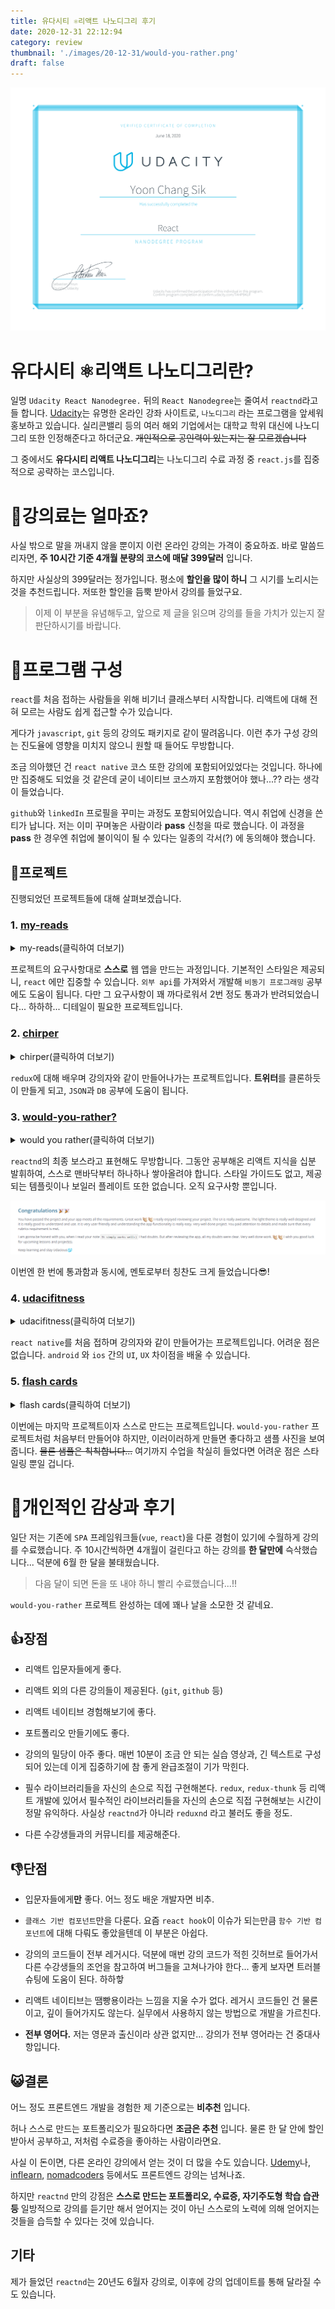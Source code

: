 ```yaml
---
title: 유다시티 ⚛리액트 나노디그리 후기
date: 2020-12-31 22:12:94
category: review
thumbnail: './images/20-12-31/would-you-rather.png'
draft: false
---
```


![certification, 수료증](./images/20-12-31/certificate.png)

# 유다시티 ⚛리액트 나노디그리란?

일명 `Udacity React Nanodegree.` 뒤의 `React Nanodegree`는 줄여서 `reactnd`라고들 합니다.
[Udacity](https://www.udacity.com/)는 유명한 온라인 강좌 사이트로, `나노디그리` 라는 프로그램을 앞세워 홍보하고 있습니다. 실리콘밸리 등의 여러 해외 기업에서는 대학교 학위 대신에 나노디그리 또한 인정해준다고 하더군요. ~~개인적으로 공인력이 있는지는 잘 모르겠습니다~~

그 중에서도 **유다시티 리액트 나노디그리**는 나노디그리 수료 과정 중 `react.js`를 집중적으로 공략하는 코스입니다.

# 💎강의료는 얼마죠?

사실 밖으로 말을 꺼내지 않을 뿐이지 이런 온라인 강의는 가격이 중요하죠. 바로 말씀드리자면, **주 10시간 기준 4개월 분량의 코스에 매달 399달러** 입니다.

하지만 사실상의 399달러는 정가입니다. 평소에 **할인을 많이 하니** 그 시기를 노리시는 것을 추천드립니다. 저또한 할인을 듬뿍 받아서 강의를 들었구요.

> 이제 이 부분을 유념해두고, 앞으로 제 글을 읽으며 강의를 들을 가치가 있는지 잘 판단하시기를 바랍니다.

# 📜프로그램 구성

`react`를 처음 접하는 사람들을 위해 비기너 클래스부터 시작합니다. 리액트에 대해 전혀 모르는 사람도 쉽게 접근할 수가 있습니다.

게다가 `javascript`, `git` 등의 강의도 패키지로 같이 딸려옵니다. 이런 추가 구성 강의는 진도율에 영향을 미치지 않으니 원할 때 들어도 무방합니다.

조금 의아했던 건 `react native` 코스 또한 강의에 포함되어있었다는 것입니다. 하나에만 집중해도 되었을 것 같은데 굳이 네이티브 코스까지 포함했어야 했나...?? 라는 생각이 들었습니다.

`github`와 `linkedIn` 프로필을 꾸미는 과정도 포함되어있습니다. 역시 취업에 신경을 쓴 티가 납니다. 저는 이미 꾸며놓은 사람이라 **pass** 신청을 따로 했습니다. 이 과정을 **pass** 한 경우엔 취업에 불이익이 될 수 있다는 일종의 각서(?) 에 동의해야 했습니다.

## 🎨프로젝트

진행되었던 프로젝트들에 대해 살펴보겠습니다.

### 1. [my-reads](https://github.com/CaesiumY/reactnd-myreads)

<details>
  <summary>my-reads(클릭하여 더보기)</summary>
  <img src="./images/20-12-31/myreads.png">
</details>

프로젝트의 요구사항대로 **스스로** 웹 앱을 만드는 과정입니다. 기본적인 스타일은 제공되니, `react` 에만 집중할 수 있습니다. `외부 api`를 가져와서 개발해 `비동기 프로그래밍` 공부에도 도움이 됩니다. 다만 그 요구사항이 꽤 까다로워서 2번 정도 통과가 반려되었습니다... 하하하... 디테일이 필요한 프로젝트입니다.

### 2. [chirper](https://github.com/CaesiumY/reactnd-chirper)

<details>
  <summary>chirper(클릭하여 더보기)</summary>
  <img src="./images/20-12-31/chirper.png">
</details>

`redux`에 대해 배우며 강의자와 같이 만들어나가는 프로젝트입니다. **트위터**를 클론하듯이 만들게 되고, `JSON`과 `DB` 공부에 도움이 됩니다.

### 3. [would-you-rather?](https://github.com/CaesiumY/reactnd-would-you-rather)

<details>
  <summary>would you rather(클릭하여 더보기)</summary>
  <img src="./images/20-12-31/would-you-rather.png">
</details>

`reactnd`의 최종 보스라고 표현해도 무방합니다. 그동안 공부해온 리액트 지식을 십분 발휘하여, 스스로 맨바닥부터 하나하나 쌓아올려야 합니다. 스타일 가이드도 없고, 제공되는 템플릿이나 보일러 플레이트 또한 없습니다. 오직 요구사항 뿐입니다.

![review](images/20-12-31/review.png)

이번엔 한 번에 통과함과 동시에, 멘토로부터 칭찬도 크게 들었습니다😎!

### 4. [udacifitness](https://github.com/CaesiumY/reactnd-UdaciFitness)

<details>
  <summary>udacifitness(클릭하여 더보기)</summary>
  <img src="./images/20-12-31/udacifitness.jpg">
</details>

`react native`를 처음 접하며 강의자와 같이 만들어가는 프로젝트입니다. 어려운 점은 없습니다. `android` 와 `ios` 간의 `UI`, `UX` 차이점을 배울 수 있습니다.

### 5. [flash cards](https://github.com/CaesiumY/reactnd-mobile-flashcards)

<details>
  <summary>flash cards(클릭하여 더보기)</summary>
  <img src="./images/20-12-31/flashcards.jpg">
</details>

이번에는 마지막 프로젝트이자 스스로 만드는 프로젝트입니다. `would-you-rather` 프로젝트처럼 처음부터 만들어야 하지만, 이러이러하게 만들면 좋다하고 샘플 사진을 보여줍니다. ~~물론 샘플은 칙칙합니다...~~ 여기까지 수업을 착실히 들었다면 어려운 점은 스타일링 뿐일 겁니다.

# 🔎개인적인 감상과 후기

일단 저는 기존에 `SPA` 프레임워크들(`vue`, `react`)을 다룬 경험이 있기에 수월하게 강의를 수료했습니다. 주 10시간씩하면 4개월이 걸린다고 하는 강의를 **한 달만에** 슥삭했습니다...
덕분에 6월 한 달을 불태웠습니다.

> 다음 달이 되면 돈을 또 내야 하니 빨리 수료했습니다...!!

`would-you-rather` 프로젝트 완성하는 데에 꽤나 날을 소모한 것 같네요.

## 👍장점

- 리액트 입문자들에게 좋다.

- 리액트 외의 다른 강의들이 제공된다. (`git`, `github` 등)
- 리액트 네이티브 경험해보기에 좋다.
- 포트폴리오 만들기에도 좋다.
- 강의의 밀당이 아주 좋다. 매번 10분이 조금 안 되는 실습 영상과, 긴 텍스트로 구성되어 있는데 이게 집중하기에 참 좋게 완급조절이 기가 막힌다.
- 필수 라이브러리들을 자신의 손으로 직접 구현해본다. `redux`, `redux-thunk` 등 리액트 개발에 있어서 필수적인 라이브러리들을 자신의 손으로 직접 구현해보는 시간이 정말 유익하다. 사실상 `reactnd`가 아니라 `reduxnd` 라고 불러도 좋을 정도.
- 다른 수강생들과의 커뮤니티를 제공해준다.

## 👎단점

- 입문자들에게**만** 좋다. 어느 정도 배운 개발자면 비추.

- `클래스 기반 컴포넌트`만을 다룬다. 요즘 `react hook`이 이슈가 되는만큼 `함수 기반 컴포넌트`에 대해 다뤄도 좋았을텐데 이 부분은 아쉽다.
- 강의의 코드들이 전부 레거시다. 덕분에 매번 강의 코드가 적힌 깃허브로 들어가서 다른 수강생들의 조언을 참고하여 버그들을 고쳐나가야 한다... 좋게 보자면 트러블슈팅에 도움이 된다. 하하핳
- 리액트 네이티브는 땜빵용이라는 느낌을 지울 수가 없다. 레거시 코드들인 건 물론이고, 깊이 들어가지도 않는다. 실무에서 사용하지 않는 방법으로 개발을 가르친다.
- **전부 영어다.** 저는 영문과 출신이라 상관 없지만... 강의가 전부 영어라는 건 중대사항입니다.

## 😺결론

어느 정도 프론트엔드 개발을 경험한 제 기준으로는 **비추천** 입니다.

허나 스스로 만드는 포트폴리오가 필요하다면 **조금은 추천** 입니다. 물론 한 달 안에 할인 받아서 공부하고, 저처럼 수료증을 좋아하는 사람이라면요.

사실 이 돈이면, 다른 온라인 강의에서 얻는 것이 더 많을 수도 있습니다. [Udemy](https://www.udemy.com/)나, [inflearn](https://www.inflearn.com/), [nomadcoders](https://nomadcoders.co/) 등에서도 프론트엔드 강의는 넘쳐나죠.

하지만 `reactnd` 만의 강점은 **스스로 만드는 포트폴리오, 수료증, 자기주도형 학습 습관 등** 일방적으로 강의를 듣기만 해서 얻어지는 것이 아닌 스스로의 노력에 의해 얻어지는 것들을 습득할 수 있다는 것에 있습니다.

## 기타

제가 들었던 `reactnd`는 20년도 6월자 강의로, 이후에 강의 업데이트를 통해 달라질 수도 있습니다.
